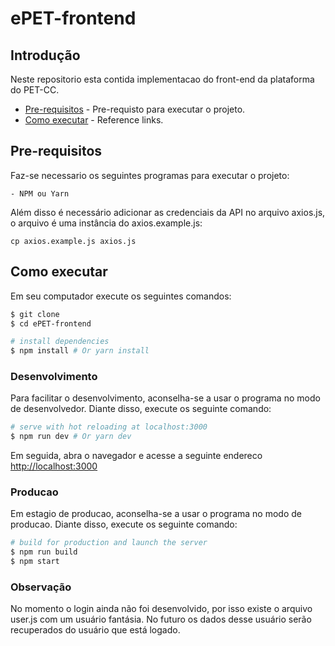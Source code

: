 
# ePET-frontend  

## Introdução 

Neste repositorio esta contida implementacao do front-end da plataforma do PET-CC.

- [Pre-requisitos](#pre-requisitos) - Pre-requisto para executar o projeto.
- [Como executar](#como-executar) - Reference links.


## Pre-requisitos

Faz-se necessario os seguintes programas para executar o projeto:

    - NPM ou Yarn

Além disso é necessário adicionar as credenciais da API no arquivo axios.js, o arquivo é uma instância do axios.example.js:

```shell
cp axios.example.js axios.js
``` 

## Como executar

Em seu computador execute os seguintes comandos:

``` bash
$ git clone   
$ cd ePET-frontend

# install dependencies
$ npm install # Or yarn install
```

### Desenvolvimento

Para facilitar o desenvolvimento, aconselha-se a usar o programa no modo de desenvolvedor. Diante disso, execute os seguinte comando:

``` bash
# serve with hot reloading at localhost:3000
$ npm run dev # Or yarn dev
```

Em seguida, abra o navegador e acesse a seguinte endereco [http://localhost:3000](http://localhost:3000)

### Producao

Em estagio de producao, aconselha-se a usar o programa no modo de producao. Diante disso, execute os seguinte comando:

``` bash
# build for production and launch the server
$ npm run build
$ npm start
```

### Observação

No momento o login ainda não foi desenvolvido, por isso existe o arquivo user.js com um usuário fantásia. No futuro os dados desse usuário serão recuperados do usuário que está logado.